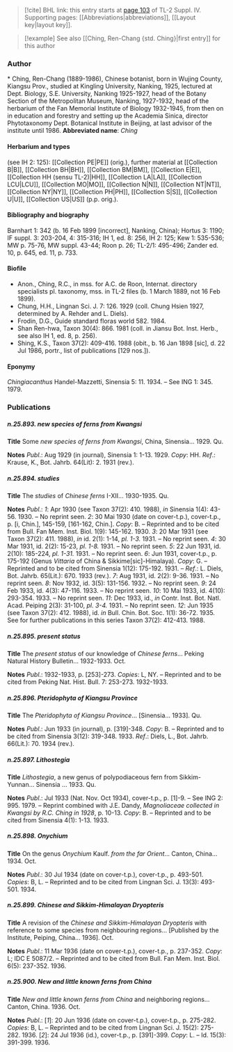 > [!cite] BHL link: this entry starts at [page 103](https://www.biodiversitylibrary.org/page/33265780) of TL-2 Suppl. IV.
> Supporting pages: [[Abbreviations|abbreviations]], [[Layout key|layout key]].

> [!example] See also [[Ching, Ren-Chang {std. Ching}|first entry]] for this author

### Author

\* Ching, Ren-Chang (1889-1986), Chinese botanist, born in Wujing County, Kiangsu Prov., studied at Kingling University, Nanking, 1925, lectured at Dept. Biology, S.E. University, Nanking 1925-1927, head of the Botany Section of the Metropolitan Museum, Nanking, 1927-1932, head of the herbarium of the Fan Memorial Institute of Biology 1932-1945, from then on in education and forestry and setting up the Academia Sinica, director Phytotaxonomy Dept. Botanical Institute in Beijing, at last advisor of the institute until 1986. 
**Abbreviated name**: *Ching*

#### Herbarium and types

(see IH 2: 125): [[Collection PE|PE]] (orig.), further material at [[Collection B|B]], [[Collection BH|BH]], [[Collection BM|BM]], [[Collection E|E]], [[Collection HH (sensu TL-2)|HH]], [[Collection LA|LA]], [[Collection LCU|LCU]], [[Collection MO|MO]], [[Collection N|N]], [[Collection NT|NT]], [[Collection NY|NY]], [[Collection PH|PH]], [[Collection S|S]], [[Collection U|U]], [[Collection US|US]] (p.p. orig.).

#### Bibliography and biography

Barnhart 1: 342 (b. 16 Feb 1899 \[incorrect\], Nanking, China); Hortus 3: 1190; IF suppl. 3: 203-204, 4: 315-316; IH 1, ed. 8: 256, IH 2: 125; Kew 1: 535-536; MW p. 75-76, MW suppl. 43-44; Roon p. 26; TL-2/1: 495-496; Zander ed. 10, p. 645, ed. 11, p. 733.

#### Biofile

- Anon., Ching, R.C., in mss. for A.C. de Roon, Internat. directory specialists pl. taxonomy, mss. in TL-2 files (b. 1 March 1889, not 16 Feb 1899).
- Chung, H.H., Lingnan Sci. J. 7: 126. 1929 (coll. Chung Hsien 1927, determined by A. Rehder and L. Diels).
- Frodin, D.G., Guide standard floras world 582. 1984.
- Shan Ren-hwa, Taxon 30(4): 866. 1981 (coll. in Jiansu Bot. Inst. Herb., see also IH 1, ed. 8, p. 256).
- Shing, K.S., Taxon 37(2): 409-416. 1988 (obit., b. 16 Jan 1898 \[sic\], d. 22 Jul 1986, portr., list of publications \[129 nos.\]).

#### Eponymy

*Chingiacanthus* Handel-Mazzetti, Sinensia 5: 11. 1934. – See ING 1: 345. 1979.

### Publications

##### n.25.893. new species of ferns from Kwangsi

**Title**
Some *new species of ferns from Kwangsi*, China, Sinensia... 1929. Qu.

**Notes**
*Publ*.: Aug 1929 (in journal), Sinensia 1: 1-13. 1929. *Copy*: HH.
*Ref*.: Krause, K., Bot. Jahrb. 64(Lit): 2. 1931 (rev.).

##### n.25.894. studies

**Title**
The *studies* of *Chinese ferns* I-XII... 1930-1935. Qu.

**Notes**
*Publ*.: *1*: Apr 1930 (see Taxon 37(2): 410. 1988), *in* Sinensia 1(4): 43-56. 1930. – No reprint seen.
*2*: 30 Mai 1930 (date on cover-t.p.), cover-t.p., p. \[i, Chin.\], 145-159, \[161-162, Chin.\]. *Copy*: B. – Reprinted and to be cited from Bull. Fan Mem. Inst. Biol. 1(9): 145-162. 1930.
*3*: 20 Mar 1931 (see Taxon 37(2): 411. 1988), *in* id. 2(1): 1-14, *pl. 1-3.* 1931. – No reprint seen.
*4*: 30 Mar 1931, id. 2(2): 15-23, *pl. 1-8.* 1931. – No reprint seen.
*5*: 22 Jun 1931, id. 2(10): 185-224, *pl. 1-31.* 1931. – No reprint seen.
*6*: Jun 1931, cover-t.p., p. 175-192 (Genus *Vittaria* of China & Sikkime\[sic\]-Himalaya).
*Copy*: G. – Reprinted and to be cited from Sinensia 1(12): 175-192. 1931. *– Ref*.: L. Diels, Bot. Jahrb. 65(Lit.): 670. 1933 (rev.).
*7*: Aug 1931, id. 2(2): 9-36. 1931. – No reprint seen.
*8*: Nov 1932, id. 3(5): 131-156. 1932. – No reprint seen.
*9*: 24 Feb 1933, id. 4(3): 47-116. 1933. – No reprint seen.
*10*: 10 Mai 1933, id. 4(10): 293-354. 1933. – No reprint seen.
*11*: Dec 1933, id., *in* Contr. Inst. Bot. Natl. Acad. Peiping 2(3): 31-100, *pl. 3-4.* 1931. – No reprint seen.
*12*: Jun 1935 (see Taxon 37(2): 412. 1988), id. *in* Bull. Chin. Bot. Soc. 1(1): 36-72. 1935. See for further publications in this series Taxon 37(2): 412-413. 1988.

##### n.25.895. present status

**Title**
The *present status* of our knowledge of *Chinese ferns*... Peking Natural History Bulletin... 1932-1933. Oct.

**Notes**
*Publ*.: 1932-1933, p. \[253\]-273. *Copies*: L, NY. – Reprinted and to be cited from Peking Nat. Hist. Bull. 7: 253-273. 1932-1933.

##### n.25.896. Pteridophyta of Kiangsu Province

**Title**
The *Pteridophyta of Kiangsu Province*... \[Sinensia... 1933\]. Qu.

**Notes**
*Publ*.: Jun 1933 (in journal), p. \[319\]-348. *Copy*: B. – Reprinted and to be cited from Sinensia 3(12): 319-348. 1933.
*Ref*.: Diels, L., Bot. Jahrb. 66(Lit.): 70. 1934 (rev.).

##### n.25.897. Lithostegia

**Title**
*Lithostegia*, a new genus of polypodiaceous fern from Sikkim-Yunnan... Sinensia ... 1933. Qu.

**Notes**
*Publ*.: Jul 1933 (Nat. Nov. Oct 1934), cover-t.p., p. \[1\]-9. – See ING 2: 995. 1979. – Reprint combined with J.E. Dandy, *Magnoliaceae collected in Kwangsi by R.C. Ching in 1928*, p. 10-13. *Copy*: B. – Reprinted and to be cited from Sinensia 4(1): 1-13. 1933.

##### n.25.898. Onychium

**Title**
On the genus *Onychium* Kaulf. *from the far Orient*... Canton, China... 1934. Oct.

**Notes**
*Publ*.: 30 Jul 1934 (date on cover-t.p.), cover-t.p., p. 493-501. *Copies*: B, L. – Reprinted and to be cited from Lingnan Sci. J. 13(3): 493-501. 1934.

##### n.25.899. Chinese and Sikkim-Himalayan Dryopteris

**Title**
A revision of the *Chinese and Sikkim-Himalayan Dryopteris* with reference to some species from neighbouring regions... \[Published by the Institute, Peiping, China... 1936\]. Oct.

**Notes**
*Publ*.: 11 Mar 1936 (date on cover-t.p.), cover-t.p., p. 237-352. *Copy*: L; IDC E 5087/2. – Reprinted and to be cited from Bull. Fan Mem. Inst. Biol. 6(5): 237-352. 1936.

##### n.25.900. New and little known ferns from China

**Title**
*New and little known ferns from China* and neighboring regions... Canton, China. 1936. Oct.

**Notes**
*Publ*.: \[*1*\]: 20 Jun 1936 (date on cover-t.p.), cover-t.p., p. 275-282. *Copies*: B, L. – Reprinted and to be cited from Lingnan Sci. J. 15(2): 275-282. 1936.
\[*2*\]: 24 Jul 1936 (id.), cover-t.p., p. \[391\]-399. *Copy*: L. – Id. 15(3): 391-399. 1936.


